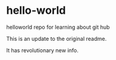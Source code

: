 # hello-world
helloworld repo for learning about git hub

This is an update to the original readme.

It has revolutionary new info.
